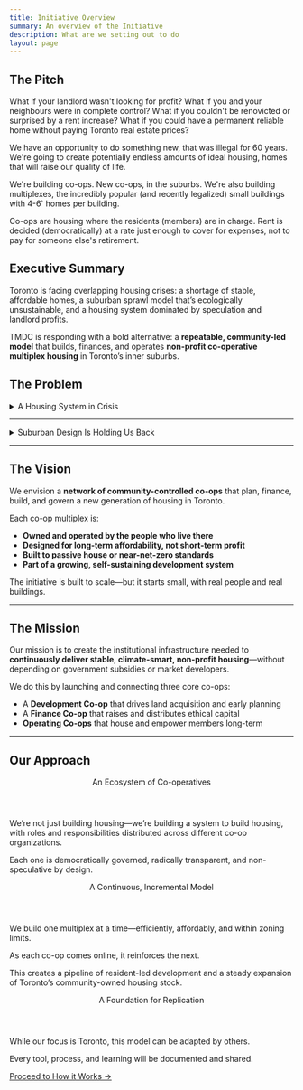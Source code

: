 ```yaml
---
title: Initiative Overview
summary: An overview of the Initiative
description: What are we setting out to do
layout: page
---
```


## The Pitch

What if your landlord wasn't looking for profit? What if you and your neighbours were in complete control? What if you couldn't be renovicted or surprised by a rent increase? What if you could have a permanent reliable home without paying Toronto real estate prices?

We have an opportunity to do something new, that was illegal for 60 years. We're going to create potentially endless amounts of ideal housing, homes that will raise our quality of life.

We're building co-ops. New co-ops, in the suburbs. We're also building multiplexes, the incredibly popular (and recently legalized) small buildings with 4-6` homes per building.

Co-ops are housing where the residents (members) are in charge. Rent is decided (democratically) at a rate just enough to cover for expenses, not to pay for someone else's retirement.

## Executive Summary

Toronto is facing overlapping housing crises: a shortage of stable, affordable homes, a suburban sprawl model that’s ecologically unsustainable, and a housing system dominated by speculation and landlord profits.

TMDC is responding with a bold alternative: a **repeatable, community-led model** that builds, finances, and operates **non-profit co-operative multiplex housing** in Toronto’s inner suburbs.

## The Problem

<details name="issue">
  <summary>A Housing System in Crisis</summary>
  <ul>
    <li>Toronto’s housing is increasingly unaffordable and unstable, especially for families.</li>
    <li>Traditional co-ops, once supported by government, have seen funding disappear under austerity and privatization.</li>
    <li>The market builds primarily for investors—not for people who need homes.</li>
  </ul>
</details>
<hr>
<details name="issue">
  <summary>Suburban Design Is Holding Us Back</summary>
  <ul>
    <li>Car-dependent suburbs are expensive to maintain, isolating to live in, and deeply carbon-intensive.</li>
    <li>We need more housing close to jobs, services, and transit—but built in ways that strengthen community, not just increase density.</li>
  </ul>
</details>

<!-- Address housing scarcity
Provide accomodation outside private for profit institutions
Repair the damage that suburbs do to the city -->

---

## The Vision

We envision a **network of community-controlled co-ops** that plan, finance, build, and govern a new generation of housing in Toronto.

Each co-op multiplex is:

- **Owned and operated by the people who live there**
- **Designed for long-term affordability, not short-term profit**
- **Built to passive house or near-net-zero standards**
- **Part of a growing, self-sustaining development system**

The initiative is built to scale—but it starts small, with real people and real buildings.

---

## The Mission

Our mission is to create the institutional infrastructure needed to **continuously deliver stable, climate-smart, non-profit housing**—without depending on government subsidies or market developers.

We do this by launching and connecting three core co-ops:

- A **Development Co-op** that drives land acquisition and early planning
- A **Finance Co-op** that raises and distributes ethical capital
- **Operating Co-ops** that house and empower members long-term

---

## Our Approach

<div class="grid">
  <article>
    <header>An Ecosystem of Co-operatives</header>
    <p>We’re not just building housing—we’re building a system to build housing, with roles and responsibilities distributed across different co-op organizations. </p>
    <p>Each one is democratically governed, radically transparent, and non-speculative by design.</p>
  </article>
  <article>
    <header>A Continuous, Incremental Model</header>
    <p>We build one multiplex at a time—efficiently, affordably, and within zoning limits.</p>
    <p>As each co-op comes online, it reinforces the next.</p>
    <p>This creates a pipeline of resident-led development and a steady expansion of Toronto’s community-owned housing stock.</p>
  </article>
  <article>
    <header>A Foundation for Replication</header>
    <p>While our focus is Toronto, this model can be adapted by others.</p>
    <p>Every tool, process, and learning will be documented and shared.</p>
  </article>
</div>

<footer>
<div role="group">
  <a class="secondary" role="button" href="{{'/initiative/how-it-works' | relative_url }}">Proceed to How it Works →</a>
</div>
</footer>
